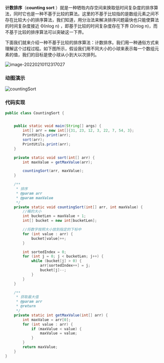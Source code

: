 **计数排序**（**counting sort**
）就是一种牺牲内存空间来换取低时间复杂度的排序算法，同时它也是一种不基于比较的算法。这里的不基于比较指的是数组元素之间不存在比较大小的排序算法，我们知道，用分治法来解决排序问题最快也只能使算法的时间复杂度接近 Θ(nlog n)
，即基于比较的时间复杂度存在下界 Ω(nlog n)，而不基于比较的排序算法可以突破这一下界。

下面我们就来介绍一种不基于比较的排序算法：计数排序。我们用一种通俗方式来理解这个过程过程。如下图所示，假设我们用不同大小的小球来表示每一个数组元素的值，我们的目标是使小球从小到大以次排列。

![image-20220210112317027](https://images-1258301517.cos.ap-nanjing.myqcloud.com/images/202202101123066.png)

### 动图演示

![countingSort](https://images-1258301517.cos.ap-nanjing.myqcloud.com/images/202202101124914.gif)

### 代码实现

```java
public class CountingSort {


    public static void main(String[] args) {
        int[] arr = new int[]{31, 23, 12, 3, 22, 7, 54, 3};
        PrintUtils.print(arr);
        sort(arr);
        PrintUtils.print(arr);
    }

    private static void sort(int[] arr) {
        int maxValue = getMaxValue(arr);

        countingSort(arr, maxValue);
    }

    /**
     * 排序
     * @param arr
     * @param maxValue
     */
    private static void countingSort(int[] arr, int maxValue) {
        //桶的大小
        int bucketLen = maxValue + 1;
        int[] bucket = new int[bucketLen];

        //将数字按照大小放到指定的下标中
        for (int value : arr) {
            bucket[value]++;
        }

        int sortedIndex = 0;
        for (int j = 0; j < bucketLen; j++) {
            while (bucket[j] > 0) {
                arr[sortedIndex++] = j;
                bucket[j]--;
            }
        }
    }

    /**
     * 获取最大值
     * @param arr
     * @return
     */
    private static int getMaxValue(int[] arr) {
        int maxValue = arr[0];
        for (int value : arr) {
            if (maxValue < value) {
                maxValue = value;
            }
        }
        return maxValue;
    }
}
```